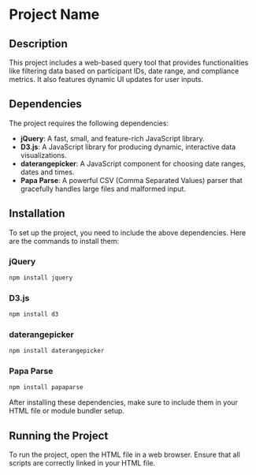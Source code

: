 
# Project Name

## Description
This project includes a web-based query tool that provides functionalities like filtering data based on participant IDs, date range, and compliance metrics. It also features dynamic UI updates for user inputs.

## Dependencies
The project requires the following dependencies:
- **jQuery**: A fast, small, and feature-rich JavaScript library.
- **D3.js**: A JavaScript library for producing dynamic, interactive data visualizations.
- **daterangepicker**: A JavaScript component for choosing date ranges, dates and times.
- **Papa Parse**: A powerful CSV (Comma Separated Values) parser that gracefully handles large files and malformed input.

## Installation

To set up the project, you need to include the above dependencies. Here are the commands to install them:

### jQuery
```bash
npm install jquery
```

### D3.js
```bash
npm install d3
```

### daterangepicker
```bash
npm install daterangepicker
```

### Papa Parse
```bash
npm install papaparse
```

After installing these dependencies, make sure to include them in your HTML file or module bundler setup.

## Running the Project

To run the project, open the HTML file in a web browser. Ensure that all scripts are correctly linked in your HTML file.
